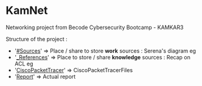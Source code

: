 # KamNet
Networking project from Becode Cybersecurity Bootcamp - KAMKAR3


Structure of the project : 

- '[#Sources](https://github.com/stive-jpg/KamNet/tree/main/%23Sources)' => Place / share to store **work** sources : Serena's diagram eg
- '[_References](https://github.com/stive-jpg/KamNet/tree/main/_References)' => Place to store / share **knowledge** sources : Recap on ACL eg
- '[CiscoPacketTracer](https://github.com/stive-jpg/KamNet/tree/main/CiscoPacketTracer)' => CiscoPacketTracerFiles
- '[Report](https://github.com/stive-jpg/KamNet/tree/main/Report)' => Actual report
